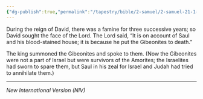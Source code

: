 ```yaml
---
{"dg-publish":true,"permalink":"/tapestry/bible/2-samuel/2-samuel-21-1-2/","title":"2 Samuel 21:1-2","hide":true,"tags":["bible-verse","bible-verse"],"dgHomeLink":true,"dgShowLocalGraph":true,"dgEnableSearch":true}
---
```


During the reign of David, there was a famine for three successive years; so David sought the face of the Lord. The Lord said, “It is on account of Saul and his blood-stained house; it is because he put the Gibeonites to death.”

The king summoned the Gibeonites and spoke to them. (Now the Gibeonites were not a part of Israel but were survivors of the Amorites; the Israelites had sworn to spare them, but Saul in his zeal for Israel and Judah had tried to annihilate them.)

---
*New International Version (NIV)*